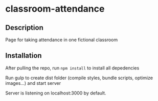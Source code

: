 # classroom-attendance

## Description

Page for taking attendance in one fictional classroom

## Installation

After pulling the repo, run `npm install` to install all depedencies

Run gulp to create dist folder (compile styles, bundle scripts, optimize images...) and start server

Server is listening on localhost:3000 by default.